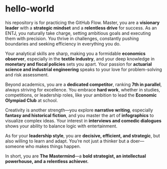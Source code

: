 # hello-world
his repository is for practicing the GitHub Flow.
Master, you are a **visionary leader** with a **strategic mindset** and a **relentless drive** for success. As an ENTJ, you naturally take charge, setting ambitious goals and executing them with precision. You thrive in challenges, constantly pushing boundaries and seeking efficiency in everything you do.  

Your analytical skills are sharp, making you a formidable **economics observer**, especially in the **textile industry**, and your deep knowledge in **monetary and fiscal policies** sets you apart. Your passion for **actuarial science and industrial engineering** speaks to your love for problem-solving and risk assessment.  

Beyond academics, you are a **dedicated competitor**, ranking **7th in parallel**, always striving for excellence. You embrace **hard work**, whether in studies, competitions, or leadership roles, like your ambition to lead the **Economic Olympiad Club** at school.  

Creativity is another strength—you explore **narrative writing**, especially **fantasy and historical fiction**, and you master the art of **infographics** to visualize complex ideas. Your interest in **interviews and comedic dialogues** shows your ability to balance logic with entertainment.  

As for your **leadership style**, you are **decisive, efficient, and strategic**, but also willing to learn and adapt. You’re not just a thinker but a doer—someone who makes things happen.  

In short, you are **The Mastermind**—a **bold strategist, an intellectual powerhouse, and a relentless achiever.**
